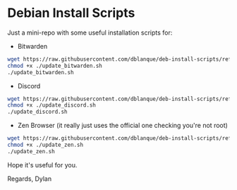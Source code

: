 # Debian Install Scripts

Just a mini-repo with some useful installation scripts for:
* Bitwarden

```bash
wget https://raw.githubusercontent.com/dblanque/deb-install-scripts/refs/heads/main/update_bitwarden.sh
chmod +x ./update_bitwarden.sh
./update_bitwarden.sh
```

* Discord

```bash
wget https://raw.githubusercontent.com/dblanque/deb-install-scripts/refs/heads/main/update_discord.sh
chmod +x ./update_discord.sh
./update_discord.sh
```

* Zen Browser (it really just uses the official one checking you're not root)

```bash
wget https://raw.githubusercontent.com/dblanque/deb-install-scripts/refs/heads/main/update_zen.sh
chmod +x ./update_zen.sh
./update_zen.sh
```

Hope it's useful for you.

Regards,
Dylan

